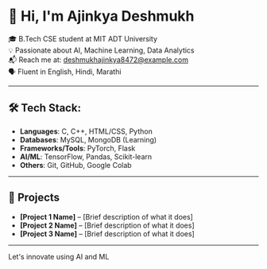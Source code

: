 # 👋 Hi, I'm Ajinkya Deshmukh

🎓 B.Tech CSE student at MIT ADT University  
💡 Passionate about AI, Machine Learning, Data Analytics   
📬 Reach me at: deshmukhajinkya8472@example.com  
🗣️ Fluent in English, Hindi, Marathi

---

## 🛠️ Tech Stack:

- **Languages**: C, C++, HTML/CSS, Python  
- **Databases**: MySQL, MongoDB (Learning)  
- **Frameworks/Tools**: PyTorch, Flask  
- **AI/ML**: TensorFlow, Pandas, Scikit-learn  
- **Others**: Git, GitHub, Google Colab

---

## 🚀 Projects

- **[Project 1 Name]** – [Brief description of what it does]  
- **[Project 2 Name]** – [Brief description of what it does]  
- **[Project 3 Name]** – [Brief description of what it does]

---

Let's innovate using AI and ML
